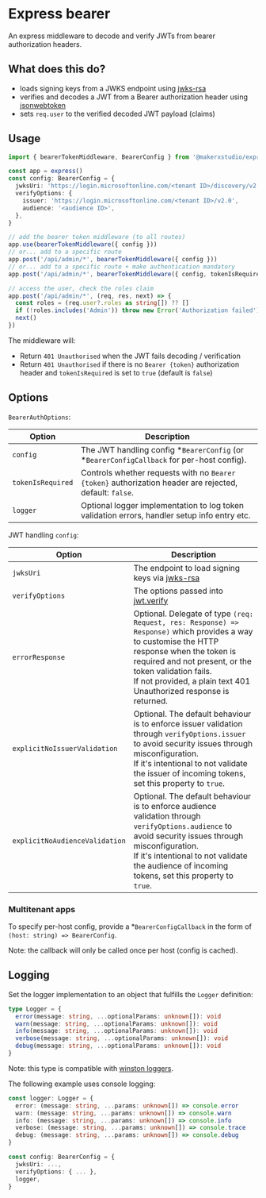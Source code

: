 # Express bearer

An express middleware to decode and verify JWTs from bearer authorization headers.

## What does this do?

- loads signing keys from a JWKS endpoint using [jwks-rsa](https://github.com/auth0/node-jwks-rsa#readme)
- verifies and decodes a JWT from a Bearer authorization header using [jsonwebtoken](https://github.com/auth0/node-jsonwebtoken#jwtverifytoken-secretorpublickey-options-callback)
- sets `req.user` to the verified decoded JWT payload (claims)

## Usage

```ts
import { bearerTokenMiddleware, BearerConfig } from '@makerxstudio/express-bearer'

const app = express()
const config: BearerConfig = {
  jwksUri: 'https://login.microsoftonline.com/<tenant ID>/discovery/v2.0/keys',
  verifyOptions: {
    issuer: 'https://login.microsoftonline.com/<tenant ID>/v2.0',
    audience: '<audience ID>',
  },
}

// add the bearer token middleware (to all routes)
app.use(bearerTokenMiddleware({ config }))
// or... add to a specific route
app.post('/api/admin/*', bearerTokenMiddleware({ config }))
// or... add to a specific route + make authentication mandatory
app.post('/api/admin/*', bearerTokenMiddleware({ config, tokenIsRequired: true }))

// access the user, check the roles claim
app.post('/api/admin/*', (req, res, next) => {
  const roles = (req.user?.roles as string[]) ?? []
  if (!roles.includes('Admin')) throw new Error('Authorization failed')
  next()
})
```

The middleware will:

- Return `401 Unauthorised` when the JWT fails decoding / verification
- Return `401 Unauthorised` if there is no `Bearer {token}` authorization header and `tokenIsRequired` is set to `true` (default is `false`)

## Options

`BearerAuthOptions`:

| Option            | Description                                                                                             |
| ----------------- | ------------------------------------------------------------------------------------------------------- |
| `config`          | The JWT handling config \*`BearerConfig` (or \*`BearerConfigCallback` for per-host config).             |
| `tokenIsRequired` | Controls whether requests with no `Bearer {token}` authorization header are rejected, default: `false`. |
| `logger`          | Optional logger implementation to log token validation errors, handler setup info entry etc.            |

JWT handling `config`:

| Option                         | Description                                                                                                                                                                                                                                                                    |
| ------------------------------ | ------------------------------------------------------------------------------------------------------------------------------------------------------------------------------------------------------------------------------------------------------------------------------ |
| `jwksUri`                      | The endpoint to load signing keys via [jwks-rsa](https://github.com/auth0/node-jwks-rsa#readme)                                                                                                                                                                                |
| `verifyOptions`                | The options passed into [jwt.verify](https://github.com/auth0/node-jsonwebtoken#jwtverifytoken-secretorpublickey-options-callback)                                                                                                                                             |
| `errorResponse`                | Optional. Delegate of type `(req: Request, res: Response) => Response)` which provides a way to customise the HTTP response when the token is required and not present, or the token validation fails.<br>If not provided, a plain text 401 Unauthorized response is returned. |
| `explicitNoIssuerValidation`   | Optional. The default behaviour is to enforce issuer validation through `verifyOptions.issuer` to avoid security issues through misconfiguration.<br>If it's intentional to not validate the issuer of incoming tokens, set this property to `true`.                           |
| `explicitNoAudienceValidation` | Optional. The default behaviour is to enforce audience validation through `verifyOptions.audience` to avoid security issues through misconfiguration.<br>If it's intentional to not validate the audience of incoming tokens, set this property to `true`.                     |

### Multitenant apps

To specify per-host config, provide a \*`BearerConfigCallback` in the form of `(host: string) => BearerConfig`.

Note: the callback will only be called once per host (config is cached).

## Logging

Set the logger implementation to an object that fulfills the `Logger` definition:

```ts
type Logger = {
  error(message: string, ...optionalParams: unknown[]): void
  warn(message: string, ...optionalParams: unknown[]): void
  info(message: string, ...optionalParams: unknown[]): void
  verbose(message: string, ...optionalParams: unknown[]): void
  debug(message: string, ...optionalParams: unknown[]): void
}
```

Note: this type is compatible with [winston loggers](https://github.com/winstonjs/winston).

The following example uses console logging:

```ts
const logger: Logger = {
  error: (message: string, ...params: unknown[]) => console.error
  warn: (message: string, ...params: unknown[]) => console.warn
  info: (message: string, ...params: unknown[]) => console.info
  verbose: (message: string, ...params: unknown[]) => console.trace
  debug: (message: string, ...params: unknown[]) => console.debug
}

const config: BearerConfig = {
  jwksUri: ...,
  verifyOptions: { ... },
  logger,
}
```
